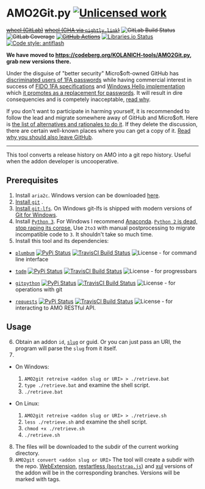 AMO2Git.py [![Unlicensed work](https://raw.githubusercontent.com/unlicense/unlicense.org/master/static/favicon.png)](https://unlicense.org/)
==========
~~[wheel (GitLab)](https://gitlab.com/KOLANICH-libs/AMO2Git.py/-/jobs/artifacts/master/raw/dist/AMO2Git-0.CI-py3-none-any.whl?job=build)~~
~~[wheel (GHA via `nightly.link`)](https://nightly.link/KOLANICH-libs/AMO2Git.py/workflows/CI/master/AMO2Git-0.CI-py3-none-any.whl)~~
~~![GitLab Build Status](https://gitlab.com/KOLANICH-libs/AMO2Git.py/badges/master/pipeline.svg)~~
~~![GitLab Coverage](https://gitlab.com/KOLANICH-libs/AMO2Git.py/badges/master/coverage.svg)~~
~~[![GitHub Actions](https://github.com/KOLANICH-libs/AMO2Git.py/workflows/CI/badge.svg)](https://github.com/KOLANICH-libs/AMO2Git.py/actions/)~~
[![Libraries.io Status](https://img.shields.io/librariesio/github/KOLANICH-libs/AMO2Git.py.svg)](https://libraries.io/github/KOLANICH-libs/AMO2Git.py)
[![Code style: antiflash](https://img.shields.io/badge/code%20style-antiflash-FFF.svg)](https://codeberg.org/KOLANICH-tools/antiflash.py)

**We have moved to https://codeberg.org/KOLANICH-tools/AMO2Git.py, grab new versions there.**

Under the disguise of "better security" Micro$oft-owned GitHub has [discriminated users of 1FA passwords](https://github.blog/2023-03-09-raising-the-bar-for-software-security-github-2fa-begins-march-13/) while having commercial interest in success of [FIDO 1FA specifications](https://fidoalliance.org/specifications/download/) and [Windows Hello implementation](https://support.microsoft.com/en-us/windows/passkeys-in-windows-301c8944-5ea2-452b-9886-97e4d2ef4422) which [it promotes as a replacement for passwords](https://github.blog/2023-07-12-introducing-passwordless-authentication-on-github-com/). It will result in dire consequencies and is competely inacceptable, [read why](https://codeberg.org/KOLANICH/Fuck-GuanTEEnomo).

If you don't want to participate in harming yourself, it is recommended to follow the lead and migrate somewhere away of GitHub and Micro$oft. Here is [the list of alternatives and rationales to do it](https://github.com/orgs/community/discussions/49869). If they delete the discussion, there are certain well-known places where you can get a copy of it. [Read why you should also leave GitHub](https://codeberg.org/KOLANICH/Fuck-GuanTEEnomo).

---

This tool converts a release history on AMO into a git repo history. Useful when the addon developer is uncooperative.

Prerequisites
-------------

1. Install `aria2c`. Windows version can be downloaded [here](https://github.com/aria2/aria2/releases).
2. [Install `git`](https://git-scm.com/download) .
3. [Install `git-lfs`](https://github.com/git-lfs/git-lfs/releases). On Windows git-lfs is shipped with modern versions of [Git for Windows](https://gitforwindows.org/).
4. Install [```Python 3```](https://www.python.org/downloads/). For Windows I recommend [Anaconda](https://www.anaconda.com/download/). [```Python 2``` is dead, stop raping its corpse.](https://python3statement.org/) Use ```2to3``` with manual postprocessing to migrate incompatible code to ```3```. It shouldn't take so much time.
5. Install this tool and its dependencies:
  * [```plumbum```](https://github.com/tomerfiliba/plumbum) [![PyPi Status](https://img.shields.io/pypi/v/plumbum.svg)](https://pypi.python.org/pypi/plumbum) [![TravisCI Build Status](https://travis-ci.org/tomerfiliba/plumbum.svg?branch=master)](https://travis-ci.org/tomerfiliba/plumbum) ![License](https://img.shields.io/github/license/tomerfiliba/plumbum.svg) - for command line interface 

  * [```tqdm```](https://github.com/tqdm/tqdm) [![PyPi Status](https://img.shields.io/pypi/v/tqdm.svg)](https://pypi.python.org/pypi/plumbum) [![TravisCI Build Status](https://travis-ci.org/tqdm/tqdm.svg?branch=master)](https://travis-ci.org/tqdm/tqdm) ![License](https://img.shields.io/github/license/tqdm/tqdm.svg) - for progressbars

  * [```gitpython```](https://github.com/gitpython-developers/GitPython) [![PyPi Status](https://img.shields.io/pypi/v/gitpython.svg)](https://pypi.python.org/pypi/gitpython) [![TravisCI Build Status](https://travis-ci.org/gitpython-developers/GitPython.svg?branch=master)](https://travis-ci.org/gitpython-developers/GitPython) ![License](https://img.shields.io/github/license/gitpython-developers/GitPython.svg) - for operations with git

  * [```requests```](https://github.com/requests/requests) [![PyPi Status](https://img.shields.io/pypi/v/requests.svg)](https://pypi.python.org/pypi/requests) [![TravisCI Build Status](https://travis-ci.org/requests/requests.svg?branch=master)](https://travis-ci.org/requests/requests) ![License](https://img.shields.io/github/license/requests/requests.svg) - for interacting to AMO RESTful API.

Usage
-----

6. Obtain an addon `id`, [`slug`](https://addons-server.readthedocs.io/en/latest/topics/api/addons.html#detail) or guid. Or you can just pass an URI, the program will parse the `slug` from it itself.
7. 
  * On Windows:
    1. `AMO2git retreive <addon slug or URI> > ./retrieve.bat`
    2. `type ./retrieve.bat` and examine the shell script.
    3. `./retrieve.bat`

  * On Linux:
    1. `AMO2git retreive <addon slug or URI> > ./retrieve.sh`
    2. `less ./retrieve.sh` and examine the shell script.
    3. `chmod +x ./retrieve.sh`
    4. `./retrieve.sh`

8. The files will be downloaded to the subdir of the current working directory.
9. `AMO2git convert <addon slug or URI>`
The tool will create a subdir with the repo. [WebExtension](https://developer.mozilla.org/en-US/Add-ons/WebExtensions), [restartless (`bootstrap.js`)](https://developer.mozilla.org/en-US/docs/Archive/Add-ons/Bootstrapped_extensions) and [xul](https://developer.mozilla.org/en-US/docs/Archive/Add-ons/Overlay_Extensions) versions of the addon will be in the corresponding branches. Versions will be marked with tags.
